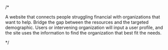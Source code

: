 /*

A website that connects people struggling financial with organizations that want to help. Bridge the gap between the resources and the targeted demographic. Users or intervening organization will input a user profile, and the site uses the information to find the organization that best fit the needs.

*/
